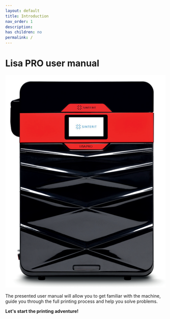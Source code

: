 ```yaml
---
layout: default
title: Introduction
nav_order: 1
description: 
has children: no
permalink: /
---
```


# Lisa PRO user manual 
![LisaPRO](/images/LisaPRO_front.png)


The presented user manual will allow you to get familiar with the machine, guide you through the full printing process and help you solve problems.

**Let's start the printing adventure!**

